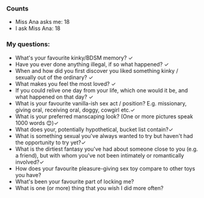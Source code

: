 ### Counts
* Miss Ana asks me: 18
* I ask Miss Ana: 18

### My questions:

* What's your favourite kinky/BDSM memory? ✓ 
* Have you ever done anything illegal, if so what happened? ✓ 
* When and how did you first discover you liked something kinky / sexually out of the ordinary? ✓ 
* What makes you feel the most loved? ✓ 
* If you could relive one day from your life, which one would it be, and what happened on that day? ✓ 
* What is your favourite vanilla-ish sex act / position? E.g. missionary, giving oral, receiving oral, doggy, cowgirl etc.✓ 
* What is your preferred manscaping look? (One or more pictures speak 1000 words 😊)✓ 
* What does your, potentially hypothetical, bucket list contain?✓ 
* What is something sexual you've always wanted to try but haven't had the opportunity to try yet?✓ 
* What is the dirtiest fantasy you've had about someone close to you (e.g. a friend), but with whom you've not been intimately or romantically involved?✓
* How does your favourite pleasure-giving sex toy compare to other toys you have?
* What's been your favourite part of locking me?
* What is one (or more) thing that you wish I did more often?